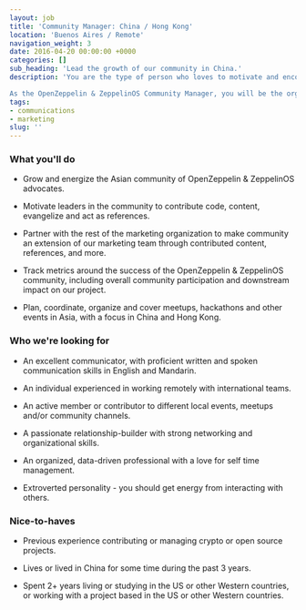 ```yaml
---
layout: job
title: 'Community Manager: China / Hong Kong'
location: 'Buenos Aires / Remote'
navigation_weight: 3
date: 2016-04-20 00:00:00 +0000
categories: []
sub_heading: 'Lead the growth of our community in China.'
description: 'You are the type of person who loves to motivate and encourage others. You are passionate about technology, and love staying up-to-date on the latest developments. You are able to blend in and collaborate with diverse groups, whether it’s technical people or salespeople in suits. You are detail-oriented and love getting things done.

As the OpenZeppelin & ZeppelinOS Community Manager, you will be the organizing brains and the welcoming heart of our Asian community.'
tags:
- communications
- marketing
slug: ''
---
```


<div class="requirements container margin-auto">
  <h3 class="left-aligned job-title">What you'll do</h3>
  <ul>
    <li>
      <p class="small left-aligned">Grow and energize the Asian community of OpenZeppelin & ZeppelinOS advocates.</p>
    </li>
    <li>
      <p class="small left-aligned">Motivate leaders in the community to contribute code, content, evangelize and act as references.</p>
    </li>
    <li>
      <p class="small left-aligned">Partner with the rest of the marketing organization to make community an extension of our marketing team through contributed content, references, and more.</p>
    </li>
    <li>
      <p class="small left-aligned">Track metrics around the success of the OpenZeppelin & ZeppelinOS community, including overall community participation and downstream impact on our project.</p>
    </li>
    <li>
      <p class="small left-aligned">Plan, coordinate, organize and cover meetups, hackathons and other events in Asia, with a focus in China and Hong Kong.</p>
    </li>
  </ul>
</div>
<div class="requirements container margin-auto">
  <h3 class="left-aligned job-title">Who we're looking for</h3>
  <ul>
    <li>
      <p class="small left-aligned">An excellent communicator, with proficient written and spoken communication skills in English and Mandarin.</p>
    </li>
    <li>
      <p class="small left-aligned">An individual experienced in working remotely with international teams.</p>
    </li>
    <li>
      <p class="small left-aligned">An active member or contributor to different local events, meetups and/or community channels.</p>
    </li>
    <li>
      <p class="small left-aligned">A passionate relationship-builder with strong networking and organizational skills.</p>
    </li>
    <li>
      <p class="small left-aligned">An organized, data-driven professional with a love for self time management.</p>
    </li>
    <li>
      <p class="small left-aligned">Extroverted personality - you should get energy from interacting with others.</p>
    </li>
  </ul>
</div>
<div class="requirements container margin-auto">
  <h3 class="left-aligned job-title">Nice-to-haves</h3>
  <ul>
    <li>
      <p class="small left-aligned">Previous experience contributing or managing crypto or open source projects.</p>
    </li>
    <li>
      <p class="small left-aligned">Lives or lived in China for some time during the past 3 years.</p>
    </li>
    <li>
      <p class="small left-aligned">Spent 2+ years living or studying in the US or other Western countries, or working with a project based in the US or other Western countries.</p>
    </li>
  </ul>
</div>
